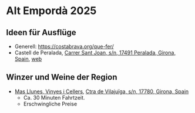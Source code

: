 # Alt Empordà 2025
## Ideen für Ausflüge
* Generell: https://costabrava.org/que-fer/
* Castell de Peralada, [Carrer Sant Joan, s/n, 17491 Peralada, Girona, Spain](https://maps.app.goo.gl/6ttWprEQqZ5cMhm99), [web](https://www.castellperalada.com/es)

## Winzer und Weine der Region
* [Mas Llunes, Vinyes i Cellers](https://masllunes.es/), [Ctra de Vilajuïga, s/n, 17780, Girona, Spain](https://maps.app.goo.gl/v2uXknbAjt1WRGXY9)
  + Ca. 30 Minuten Fahrtzeit.
  + Erschwingliche Preise

